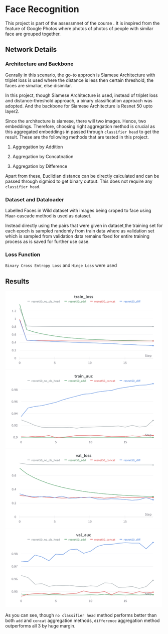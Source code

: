 # Face Recognition

This project is part of the assessmnet of the course . It is inspired from the feature of Google Photos where photos of photos of people with similar face are grouped together.
 

## Network Details

### Architecture and Backbone
Genrally in this scenario, the go-to approch is Siamese Architecture with triplet loss is used where the distance is less then certain threshold, the faces are simaliar, else disimilar. 

In this project, though Siamese Architecture is used, instead of triplet loss and distance-threshold approach, a binary classification approach was adopted. And the backbone for Siamese Architecture is Resnet 50 upto layer2.

Since the architecture is siamese, there will two images. Hence, two embeddings. Therefore, choosing right aggregation method is crucial as this aggregated embeddings in passed through `classifier head` to get the result. These are the following methods that are tested in this project.

1. Aggregation by Addition

2. Aggregation by Concatnation

3. Aggregation by Difference

Apart from these, Euclidian distance can be directly calculated and can be passed through sigmiod to get binary output. This does not require any `classifier head`.  

### Dataset and Dataloader
Labelled Faces in Wild dataset with images being croped to face using Haar-cascade method is used as dataset. 

Instead directly using the pairs that were given in dataset,the training set for each epoch is sampled randomly from train data where as validation set which is sampled from validation data remains fixed for entire training process as is saved for further use case. 

### Loss Function 
`Binary Cross Entropy Loss` and `Hinge Loss` were used


## Results

<img src="assets/train_loss.png" width=500 height=250>
<img src="assets/train_auc.png" width=500 height=250>
<img src="assets/val_loss.png" width=500 height=250>
<img src="assets/val_auc.png" width=500 height=250>

As you can see, though `no classifier head` method performs better than both `add` and `concat` aggregation methods, `difference` aggregation method outperforms all 3 by huge margin.


